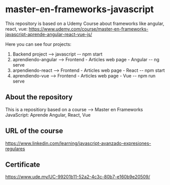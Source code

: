 # master-en-frameworks-javascript
This repository is based on a Udemy Course about frameworks like angular, react, vue: https://www.udemy.com/course/master-en-frameworks-javascript-aprende-angular-react-vue-js/

Here you can see four projects:
1. Backend project --> javascript -- npm start
2. aprendiendo-angular --> Frontend - Articles web page - Angular -- ng serve
3. arpendiendo-react --> Frontend - Articles web page - React -- npm start 
4. aprendiendo-vue --> Frontend - Articles web page - Vue -- npm run serve

## About the repository
This is a repositiory based on a course --> Master en Frameworks JavaScript: Aprende Angular, React, Vue

## URL of the course
https://www.linkedin.com/learning/javascript-avanzado-expresiones-regulares

## Certificate
https://www.ude.my/UC-99201b11-52a2-4c3c-80b7-e160b9e20509/
